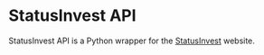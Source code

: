 # StatusInvest API

StatusInvest API is a Python wrapper for the [StatusInvest](https://statusinvest.com.br/) website.